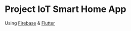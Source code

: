 # Project IoT Smart Home App

Using [Firebase](https://firebase.google.com) & [Flutter](https://flutter.dev/)
